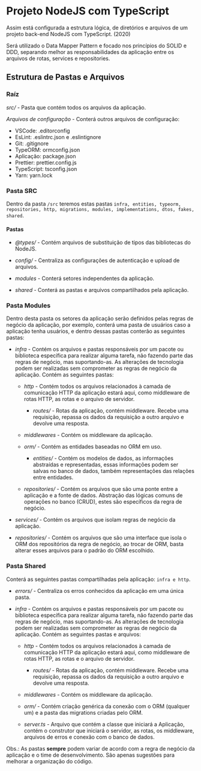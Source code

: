 # Projeto NodeJS com TypeScript

Assim está configurada a estrutura lógica, de diretórios e arquivos de um projeto back-end NodeJS com TypeScript. (2020)

Será utilizado o Data Mapper Pattern e focado nos princípios do SOLID e DDD, separando melhor as responsabilidades da aplicação entre os arquivos de rotas, services e repositories.

## Estrutura de Pastas e Arquivos

### Raíz

_src/_ - Pasta que contém todos os arquivos da aplicação.

_Arquivos de configuração_ - Conterá outros arquivos de configuração:

* VSCode: .editorconfig
* EsLint: .eslintrc.json e .eslintignore
* Git: .gitignore
* TypeORM: ormconfig.json
* Aplicação: package.json
* Prettier: prettier.config.js
* TypeScript: tsconfig.json
* Yarn: yarn.lock

### Pasta SRC

Dentro da pasta `/src` teremos estas pastas `infra, entities, typeorm, repositories, http, migrations, modules, implementations, dtos, fakes, shared`.

#### Pastas

* _@types/_ - Contém arquivos de substituição de tipos das bibliotecas do NodeJS.

* _config/_ - Centraliza as configurações de autenticação e upload de arquivos.

* _modules_ - Conterá setores independentes da aplicação.

* _shared_ - Conterá as pastas e arquivos compartilhados pela aplicação.

### Pasta Modules

Dentro desta pasta os setores da aplicação serão definidos pelas regras de negócio da aplicação, por exemplo, conterá uma pasta de usuários caso a aplicação tenha usuários, e dentro dessas pastas conterão as seguintes pastas:

* _infra_ - Contém os arquivos e pastas responsáveis por um pacote ou biblioteca específica para realizar alguma tarefa, não fazendo parte das regras de negócio, mas suportando-as. As alterações de tecnologia podem ser realizadas sem comprometer as regras de negócio da aplicação. Contém as seguintes pastas:

  * _http_ - Contém todos os arquivos relacionados à camada de comunicação HTTP da aplicação estará aqui, como middleware de rotas HTTP, as rotas e o arquivo de servidor.

    * _routes/_ - Rotas da aplicação, contém middleware. Recebe uma requisição, repassa os dados da requisição a outro arquivo e devolve uma resposta.
  
  * _middlewares_ - Contém os middleware da aplicação.

  * _orm/_ - Contém as entidades baseadas no ORM em uso.

    * _entities/_ - Contém os modelos de dados, as informações abstraídas e representadas, essas informações podem ser salvas no banco de dados, também representações das relações entre entidades.

  * _repositories/_ - Contém os arquivos que são uma ponte entre a aplicação e a fonte de dados. Abstração das lógicas comuns de operações no banco (CRUD), estes são específicos da regra de negócio.

* _services/_ - Contém os arquivos que isolam regras de negócio da aplicação.

* _repositories/_ - Contém os arquivos que são uma interface que isola o ORM dos repositórios da regra de negócio, ao trocar de ORM, basta alterar esses arquivos para o padrão do ORM escolhido.

### Pasta Shared

Conterá as seguintes pastas compartilhadas pela aplicação: `infra e http`.

* _errors/_ - Centraliza os erros conhecidos da aplicação em uma única pasta.

* _infra_ - Contém os arquivos e pastas responsáveis por um pacote ou biblioteca específica para realizar alguma tarefa, não fazendo parte das regras de negócio, mas suportando-as. As alterações de tecnologia podem ser realizadas sem comprometer as regras de negócio da aplicação. Contém as seguintes pastas e arquivos:

  * _http_ - Contém todos os arquivos relacionados à camada de comunicação HTTP da aplicação estará aqui, como middleware de rotas HTTP, as rotas e o arquivo de servidor.

    * _routes/_ - Rotas da aplicação, contém middleware. Recebe uma requisição, repassa os dados da requisição a outro arquivo e devolve uma resposta.
  
  * _middlewares_ - Contém os middleware da aplicação.
  
  * _orm/_ - Contém criação genérica da conexão com o ORM (qualquer um) e a pasta das migrations criadas pelo ORM.

  * _server.ts_ - Arquivo que contém a classe que iniciará a Aplicação, contém o construtor que iniciará o servidor, as rotas, os middleware, arquivos de erros e conexão com o banco de dados.

Obs.: As pastas **sempre** podem variar de acordo com a regra de negócio da aplicação e o time de desenvolvimento. São apenas sugestões para melhorar a organização do código.
